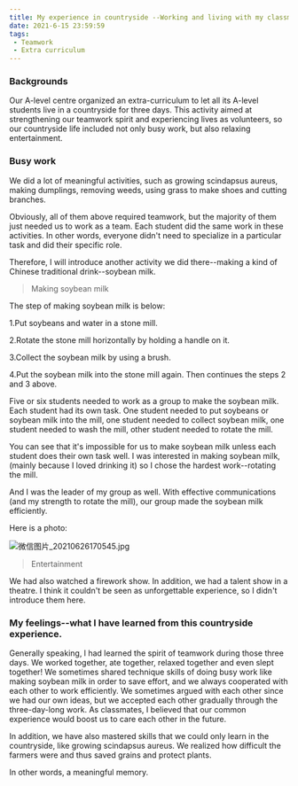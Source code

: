 ```yaml
---
title: My experience in countryside --Working and living with my classmates
date: 2021-6-15 23:59:59
tags:
 - Teamwork
 - Extra curriculum
---
```


### Backgrounds

Our A-level centre organized an extra-curriculum to let all its A-level students live in a countryside for three days. This activity aimed at strengthening our teamwork spirit and experiencing lives as volunteers, so our countryside life included not only busy work, but also relaxing entertainment.

### Busy work

We did a lot of meaningful activities, such as growing scindapsus aureus, making dumplings, removing weeds, using grass to make shoes and cutting branches.

Obviously, all of them above required teamwork, but the majority of them just needed us to work as a team. Each student did the same work in these activities. In other words, everyone didn't need to specialize in a particular task and did their specific role.

Therefore, I will introduce another activity we did there--making a kind of Chinese traditional drink--soybean milk.

> Making soybean milk

The step of making soybean milk is below:

1.Put soybeans and water in a stone mill.

2.Rotate the stone mill horizontally by holding a handle on it.

3.Collect the soybean milk by using a brush.

4.Put the soybean milk into the stone mill again. Then continues the steps 2 and 3 above.


Five or six students needed to work as a group to make the soybean milk. Each student had its own task. One student needed to put soybeans or soybean milk into the mill, one student needed to collect soybean milk, one student needed to wash the mill, other student needed to rotate the mill.

You can see that it's impossible for us to make soybean milk unless each student does their own task well. I was interested in making soybean milk, (mainly because I loved drinking it) 
so I chose the hardest work--rotating the mill.

And I was the leader of my group as well. With effective communications (and my strength to rotate the mill), our group made the soybean milk efficiently.

Here is a photo:

![微信图片_20210626170545.jpg](https://i.loli.net/2021/06/26/YIfW4gzGxQtJk1q.jpg)


>Entertainment

We had also watched a firework show. In addition, we had a talent show in a theatre. I think it couldn't be seen as unforgettable experience, so I didn't introduce them here.

### My feelings--what I have learned from this countryside experience.

Generally speaking, l had learned the spirit of teamwork during those three days. We worked together, ate together, relaxed together and even slept together! We sometimes shared technique skills of doing busy work like making soybean milk in order to save effort, and we always cooperated with each other to work efficiently. We sometimes argued with each other since we had our own ideas, but we accepted each other gradually through the three-day-long work. As classmates, I believed that our common experience would boost us to care each other in the future.

In addition, we have also mastered skills that we could only learn in the countryside, like growing scindapsus aureus. We realized how difficult the farmers were and thus saved grains and protect plants.

In other words, a meaningful memory.

